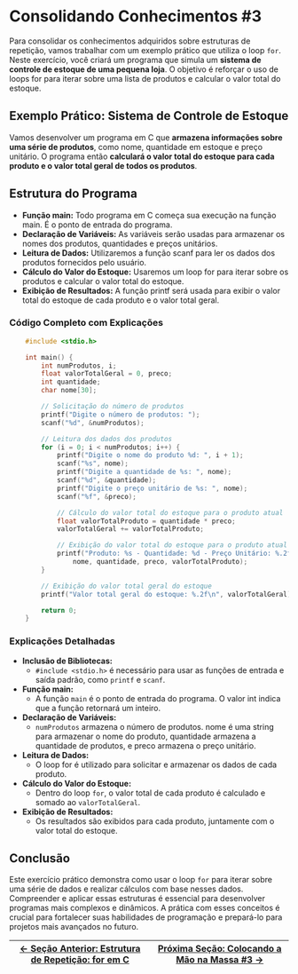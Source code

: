 # Consolidando Conhecimentos #3

Para consolidar os conhecimentos adquiridos sobre estruturas de repetição, vamos trabalhar com um exemplo prático que utiliza o loop `for`. Neste exercício, você criará um programa que simula um **sistema de controle de estoque de uma pequena loja**. O objetivo é reforçar o uso de loops for para iterar sobre uma lista de produtos e calcular o valor total do estoque.

## Exemplo Prático: Sistema de Controle de Estoque

Vamos desenvolver um programa em C que **armazena informações sobre uma série de produtos**, como nome, quantidade em estoque e preço unitário. O programa então **calculará o valor total do estoque para cada produto e o valor total geral de todos os produtos**.

## Estrutura do Programa

- **Função main:** Todo programa em C começa sua execução na função main. É o ponto de entrada do programa.
- **Declaração de Variáveis:** As variáveis serão usadas para armazenar os nomes dos produtos, quantidades e preços unitários.
- **Leitura de Dados:** Utilizaremos a função scanf para ler os dados dos produtos fornecidos pelo usuário.
- **Cálculo do Valor do Estoque:** Usaremos um loop for para iterar sobre os produtos e calcular o valor total do estoque.
- **Exibição de Resultados:** A função printf será usada para exibir o valor total do estoque de cada produto e o valor total geral.

### Código Completo com Explicações
```c
    #include <stdio.h>

    int main() {
        int numProdutos, i;
        float valorTotalGeral = 0, preco;
        int quantidade;
        char nome[30];

        // Solicitação do número de produtos
        printf("Digite o número de produtos: ");
        scanf("%d", &numProdutos);

        // Leitura dos dados dos produtos
        for (i = 0; i < numProdutos; i++) {
            printf("Digite o nome do produto %d: ", i + 1);
            scanf("%s", nome);
            printf("Digite a quantidade de %s: ", nome);
            scanf("%d", &quantidade);
            printf("Digite o preço unitário de %s: ", nome);
            scanf("%f", &preco);

            // Cálculo do valor total do estoque para o produto atual
            float valorTotalProduto = quantidade * preco;
            valorTotalGeral += valorTotalProduto;

            // Exibição do valor total do estoque para o produto atual
            printf("Produto: %s - Quantidade: %d - Preço Unitário: %.2f - Valor Total: %.2f\n", 
                nome, quantidade, preco, valorTotalProduto);
        }

        // Exibição do valor total geral do estoque
        printf("Valor total geral do estoque: %.2f\n", valorTotalGeral);

        return 0;
    }
```

### Explicações Detalhadas
- **Inclusão de Bibliotecas:**
    - `#include <stdio.h>` é necessário para usar as funções de entrada e saída padrão, como `printf` e `scanf`.
- **Função main:**
    - A função `main` é o ponto de entrada do programa. O valor int indica que a função retornará um inteiro.
- **Declaração de Variáveis:**
    - `numProdutos` armazena o número de produtos. nome é uma string para armazenar o nome do produto, quantidade armazena a quantidade de produtos, e preco armazena o preço unitário.
- **Leitura de Dados:**
    - O loop for é utilizado para solicitar e armazenar os dados de cada produto.
- **Cálculo do Valor do Estoque:**
    - Dentro do loop `for`, o valor total de cada produto é calculado e somado ao `valorTotalGeral`.
- **Exibição de Resultados:**
    - Os resultados são exibidos para cada produto, juntamente com o valor total do estoque.

## Conclusão

Este exercício prático demonstra como usar o loop `for` para iterar sobre uma série de dados e realizar cálculos com base nesses dados. Compreender e aplicar essas estruturas é essencial para desenvolver programas mais complexos e dinâmicos. A prática com esses conceitos é crucial para fortalecer suas habilidades de programação e prepará-lo para projetos mais avançados no futuro.

| [← Seção Anterior: Estrutura de Repetição: for em C]() | [Próxima Seção: Colocando a Mão na Massa #3 →]() |
|---------------------------|------------------------------------------------------|